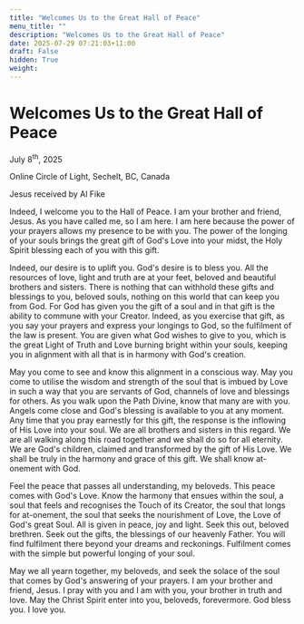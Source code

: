 ```yaml
---
title: "Welcomes Us to the Great Hall of Peace"
menu_title: ""
description: "Welcomes Us to the Great Hall of Peace"
date: 2025-07-29 07:21:03+11:00
draft: False
hidden: True
weight:
---
```

# Welcomes Us to the Great Hall of Peace

July 8<sup>th</sup>, 2025

Online Circle of Light, Sechelt, BC, Canada

Jesus received by Al Fike

Indeed, I welcome you to the Hall of Peace. I am your brother and friend, Jesus. As you have called me, so I am here. I am here because the power of your prayers allows my presence to be with you. The power of the longing of your souls brings the great gift of God's Love into your midst, the Holy Spirit blessing each of you with this gift.

Indeed, our desire is to uplift you. God's desire is to bless you. All the resources of love, light and truth are at your feet, beloved and beautiful brothers and sisters. There is nothing that can withhold these gifts and blessings to you, beloved souls, nothing on this world that can keep you from God. For God has given you the gift of a soul and in that gift is the ability to commune with your Creator. Indeed, as you exercise that gift, as you say your prayers and express your longings to God, so the fulfilment of the law is present. You are given what God wishes to give to you, which is the great Light of Truth and Love burning bright within your souls, keeping you in alignment with all that is in harmony with God's creation.

May you come to see and know this alignment in a conscious way. May you come to utilise the wisdom and strength of the soul that is imbued by Love in such a way that you are servants of God, channels of love and blessings for others. As you walk upon the Path Divine, know that many are with you. Angels come close and God's blessing is available to you at any moment. Any time that you pray earnestly for this gift, the response is the inflowing of His Love into your soul. We are all brothers and sisters in this regard. We are all walking along this road together and we shall do so for all eternity. We are God's children, claimed and transformed by the gift of His Love. We shall be truly in the harmony and grace of this gift. We shall know at-onement with God.

Feel the peace that passes all understanding, my beloveds. This peace comes with God's Love. Know the harmony that ensues within the soul, a soul that feels and recognises the Touch of its Creator, the soul that longs for at-onement, the soul that seeks the nourishment of Love, the Love of God's great Soul. All is given in peace, joy and light. Seek this out, beloved brethren. Seek out the gifts, the blessings of our heavenly Father. You will find fulfilment there beyond your dreams and reckonings. Fulfilment comes with the simple but powerful longing of your soul.

May we all yearn together, my beloveds, and seek the solace of the soul that comes by God's answering of your prayers. I am your brother and friend, Jesus. I pray with you and I am with you, your brother in truth and love. May the Christ Spirit enter into you, beloveds, forevermore. God bless you. I love you.
